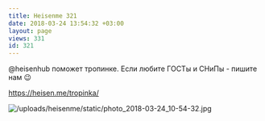 ```yaml
---
title: Heisenme 321
date: 2018-03-24 13:54:32 +03:00
layout: page
views: 331
id: 321
---
```


@heisenhub поможет тропинке. Если любите ГОСТы и СНиПы - пишите нам 😉

https://heisen.me/tropinka/



![/uploads/heisenme/static/photo_2018-03-24_10-54-32.jpg](/uploads/heisenme/static/photo_2018-03-24_10-54-32.jpg)
